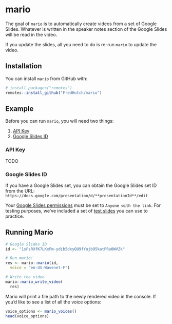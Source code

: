 
<!-- README.md is generated from README.Rmd. Please edit that file -->

# mario

The goal of `mario` is to automatically create videos from a set of
Google Slides. Whatever is written in the speaker notes section of the
Google Slides will be read in the video.

If you update the slides, all you need to do is re-run `mario` to update
the video.

## Installation

You can install `mario` from GitHub with:

``` r
# install.packages("remotes")
remotes::install_github("FredHutch/mario")
```

## Example

Before you can run `mario`, you will need two things:

1)  [API Key](#api-key)
2)  [Google Slides ID](#google-slides-id)

### API Key

TODO

### Google Slides ID

If you have a Google Slides set, you can obtain the Google Slides set ID
from the URL:
`https://docs.google.com/presentation/d/**presentationId**/edit`

Your [Google Slides
permissions](https://www.youtube.com/watch?v=zHSfwaZIVbM) must be set to
`Anyone with the link`. For testing purposes, we’ve included a set of
[test
slides](https://docs.google.com/presentation/d/1sFsRXfK7LKxFm-ydib5dxyQU9fYujb95katPRu0WVZk/edit#slide=id.p)
you can use to practice.

## Running Mario

``` r
# Google Slides ID
id <- "1sFsRXfK7LKxFm-ydib5dxyQU9fYujb95katPRu0WVZk"

# Run mario!
res <- mario::mario(id,
  voice = "en-US-Wavenet-F")

# Write the video
mario::mario_write_video(
  res)
```

Mario will print a file path to the newly rendered video in the console.
If you’d like to see a list of all the voice options:

``` r
voice_options <- mario_voices()
head(voice_options)
```
